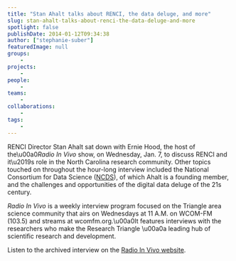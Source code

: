 ```yaml
---
title: "Stan Ahalt talks about RENCI, the data deluge, and more"
slug: stan-ahalt-talks-about-renci-the-data-deluge-and-more
spotlight: false
publishDate: 2014-01-12T09:34:38
author: ["stephanie-suber"]
featuredImage: null
groups:
    - 
projects:
    - 
people:
    - 
teams: 
    - 
collaborations:
    - 
tags:
    - 
---
```

<p>RENCI Director Stan Ahalt sat down with Ernie Hood, the host of the\u00a0<i>Radio In Vivo </i>show, on Wednesday, Jan. 7, to discuss RENCI and it\u2019s role in the North Carolina research community. Other topics touched on throughout the hour-long interview included the National Consortium for Data Science (<a href="http://data2discovery.org">NCDS</a>), of which Ahalt is a founding member, and the challenges and opportunities of the digital data deluge of the 21s century.</p>
<p><i>Radio In Vivo</i> is a weekly interview program focused on the Triangle area science community that airs on Wednesdays at 11 A.M. on WCOM-FM (103.5) and streams at wcomfm.org.\u00a0It features interviews with the researchers who make the Research Triangle \u00a0a leading hub of scientific research and development.</p>
<p>Listen to the archived interview on the <a href="http://radioinvivo.org">Radio In Vivo website</a>.</p>
<!-- AddThis Advanced Settings generic via filter on the_content --><!-- AddThis Share Buttons generic via filter on the_content -->

